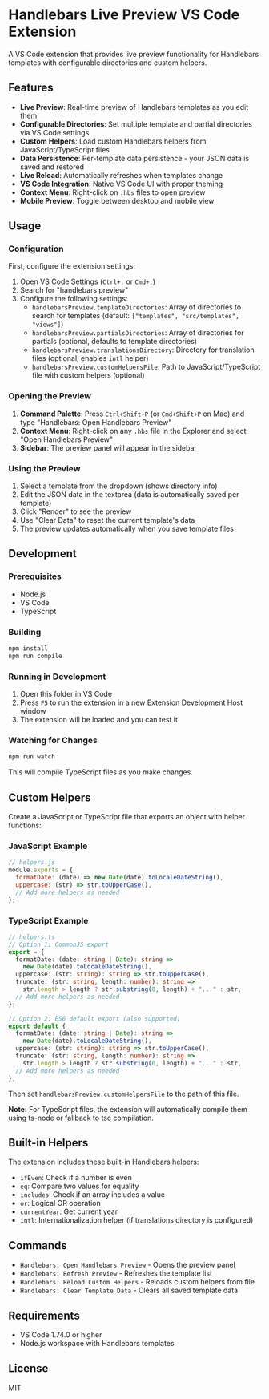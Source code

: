 # Handlebars Live Preview VS Code Extension

A VS Code extension that provides live preview functionality for Handlebars templates with configurable directories and custom helpers.

## Features

- **Live Preview**: Real-time preview of Handlebars templates as you edit them
- **Configurable Directories**: Set multiple template and partial directories via VS Code settings
- **Custom Helpers**: Load custom Handlebars helpers from JavaScript/TypeScript files
- **Data Persistence**: Per-template data persistence - your JSON data is saved and restored
- **Live Reload**: Automatically refreshes when templates change
- **VS Code Integration**: Native VS Code UI with proper theming
- **Context Menu**: Right-click on `.hbs` files to open preview
- **Mobile Preview**: Toggle between desktop and mobile view

## Usage

### Configuration

First, configure the extension settings:

1. Open VS Code Settings (`Ctrl+,` or `Cmd+,`)
2. Search for "handlebars preview"
3. Configure the following settings:
   - `handlebarsPreview.templateDirectories`: Array of directories to search for templates (default: `["templates", "src/templates", "views"]`)
   - `handlebarsPreview.partialsDirectories`: Array of directories for partials (optional, defaults to template directories)
   - `handlebarsPreview.translationsDirectory`: Directory for translation files (optional, enables `intl` helper)
   - `handlebarsPreview.customHelpersFile`: Path to JavaScript/TypeScript file with custom helpers (optional)

### Opening the Preview

1. **Command Palette**: Press `Ctrl+Shift+P` (or `Cmd+Shift+P` on Mac) and type "Handlebars: Open Handlebars Preview"
2. **Context Menu**: Right-click on any `.hbs` file in the Explorer and select "Open Handlebars Preview"
3. **Sidebar**: The preview panel will appear in the sidebar

### Using the Preview

1. Select a template from the dropdown (shows directory info)
2. Edit the JSON data in the textarea (data is automatically saved per template)
3. Click "Render" to see the preview
4. Use "Clear Data" to reset the current template's data
5. The preview updates automatically when you save template files

## Development

### Prerequisites

- Node.js
- VS Code
- TypeScript

### Building

```bash
npm install
npm run compile
```

### Running in Development

1. Open this folder in VS Code
2. Press `F5` to run the extension in a new Extension Development Host window
3. The extension will be loaded and you can test it

### Watching for Changes

```bash
npm run watch
```

This will compile TypeScript files as you make changes.

## Custom Helpers

Create a JavaScript or TypeScript file that exports an object with helper functions:

### JavaScript Example

```javascript
// helpers.js
module.exports = {
  formatDate: (date) => new Date(date).toLocaleDateString(),
  uppercase: (str) => str.toUpperCase(),
  // Add more helpers as needed
};
```

### TypeScript Example

```typescript
// helpers.ts
// Option 1: CommonJS export
export = {
  formatDate: (date: string | Date): string =>
    new Date(date).toLocaleDateString(),
  uppercase: (str: string): string => str.toUpperCase(),
  truncate: (str: string, length: number): string =>
    str.length > length ? str.substring(0, length) + "..." : str,
  // Add more helpers as needed
};

// Option 2: ES6 default export (also supported)
export default {
  formatDate: (date: string | Date): string =>
    new Date(date).toLocaleDateString(),
  uppercase: (str: string): string => str.toUpperCase(),
  truncate: (str: string, length: number): string =>
    str.length > length ? str.substring(0, length) + "..." : str,
  // Add more helpers as needed
};
```

Then set `handlebarsPreview.customHelpersFile` to the path of this file.

**Note:** For TypeScript files, the extension will automatically compile them using ts-node or fallback to tsc compilation.

## Built-in Helpers

The extension includes these built-in Handlebars helpers:

- `ifEven`: Check if a number is even
- `eq`: Compare two values for equality
- `includes`: Check if an array includes a value
- `or`: Logical OR operation
- `currentYear`: Get current year
- `intl`: Internationalization helper (if translations directory is configured)

## Commands

- `Handlebars: Open Handlebars Preview` - Opens the preview panel
- `Handlebars: Refresh Preview` - Refreshes the template list
- `Handlebars: Reload Custom Helpers` - Reloads custom helpers from file
- `Handlebars: Clear Template Data` - Clears all saved template data

## Requirements

- VS Code 1.74.0 or higher
- Node.js workspace with Handlebars templates

## License

MIT
